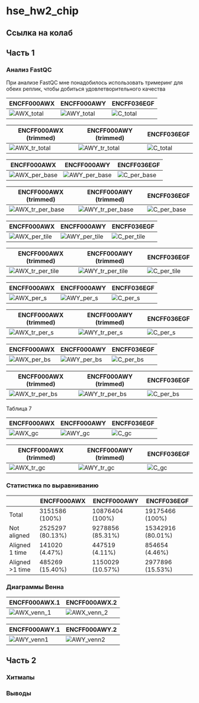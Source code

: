 # hse_hw2_chip

## Ссылка на колаб

## Часть 1

### Анализ FastQC

При анализе FastQC мне понадобилось использовать тримеринг для обеих реплик, чтобы добиться удовлетворительного качества

| ENCFF000AWX | ENCFF000AWY | ENCFF036EGF |
| ----------------- | ----------------- | ----------------- |
|![AWX_total](https://user-images.githubusercontent.com/79662580/157737749-08598ecb-c74d-478b-8f6e-c9cce0e8f90c.png) | ![AWY_total](https://user-images.githubusercontent.com/79662580/157737347-199ce493-0430-428d-8e5f-39f3ba78d55a.png) | ![C_total](https://user-images.githubusercontent.com/79662580/157737356-4e893175-af5e-4b70-8165-63140ad25bfa.png) |

| ENCFF000AWX (trimmed) | ENCFF000AWY (trimmed) | ENCFF036EGF |
| ----------------- | ----------------- | ----------------- |
| ![AWX_tr_total](https://user-images.githubusercontent.com/79662580/157737593-2efdf0b0-dbc0-4e93-82d0-7c62dcf4f849.png)| ![AWY_tr_total](https://user-images.githubusercontent.com/79662580/157737613-68001295-f330-48ba-bf38-a42d1e3f982c.png)| ![C_total](https://user-images.githubusercontent.com/79662580/157737623-810630b9-eafb-436f-9e26-6f07e375c005.png)|

| ENCFF000AWX | ENCFF000AWY | ENCFF036EGF |
| ----------------- | ----------------- | ----------------- |
| ![AWX_per_base](https://user-images.githubusercontent.com/79662580/157738054-3304257a-dbf8-4242-b802-896070d3c49d.png)| ![AWY_per_base](https://user-images.githubusercontent.com/79662580/157738064-78e42ce3-3e9f-43c9-920d-7c6700ab098d.png)| ![C_per_base](https://user-images.githubusercontent.com/79662580/157738081-3b7fa3ee-7859-405a-b474-2f5141c1dde5.png)|

| ENCFF000AWX (trimmed) | ENCFF000AWY (trimmed) | ENCFF036EGF |
| ----------------- | ----------------- | ----------------- |
| ![AWX_tr_per_base](https://user-images.githubusercontent.com/79662580/157738107-e47564cd-6e2c-40bb-b936-73f177859dd5.png)| ![AWY_tr_per_base](https://user-images.githubusercontent.com/79662580/157738113-f5998e1e-f533-4eec-8bfe-8f0a08915b04.png)| ![C_per_base](https://user-images.githubusercontent.com/79662580/157738125-9fccf24c-b36c-4dcb-84ec-4f493fcc5e57.png) |

| ENCFF000AWX | ENCFF000AWY | ENCFF036EGF |
| ----------------- | ----------------- | ----------------- |
| ![AWX_per_tile](https://user-images.githubusercontent.com/79662580/157738337-ebffd2a1-53b1-41b2-bdee-fa8c7cc291b3.png) | ![AWY_per_tile](https://user-images.githubusercontent.com/79662580/157738346-d47910ef-dc90-4ce6-aaf4-89e1f417b324.png) | ![C_per_tile](https://user-images.githubusercontent.com/79662580/157738351-457ce290-57f6-43da-941a-c4e0502a1447.png) |

| ENCFF000AWX (trimmed) | ENCFF000AWY (trimmed) | ENCFF036EGF |
| ----------------- | ----------------- | ----------------- |
| ![AWX_tr_per_tile](https://user-images.githubusercontent.com/79662580/157738364-d6b494b0-56e1-475b-b980-cb3c409ddd3c.png) | ![AWY_tr_per_tile](https://user-images.githubusercontent.com/79662580/157738378-b6cbcd39-5b3f-491f-b647-29e6f61add3a.png) | ![C_per_tile](https://user-images.githubusercontent.com/79662580/157738385-332c48cc-d4c1-4f5f-9223-3fbc1bbfa88b.png) |

| ENCFF000AWX | ENCFF000AWY | ENCFF036EGF |
| ----------------- | ----------------- | ----------------- |
| ![AWX_per_s](https://user-images.githubusercontent.com/79662580/157738580-4b4fa5b8-40f4-40af-a983-0ce429dac3c5.png) | ![AWY_per_s](https://user-images.githubusercontent.com/79662580/157738598-c8110bed-a8b6-4586-a330-c65a57e311f7.png) | ![C_per_s](https://user-images.githubusercontent.com/79662580/157738605-66b6f335-3c75-42c0-80c5-2046c169a5ff.png) |

| ENCFF000AWX (trimmed) | ENCFF000AWY (trimmed) | ENCFF036EGF |
| ----------------- | ----------------- | ----------------- |
| ![AWX_tr_per_s](https://user-images.githubusercontent.com/79662580/157738614-773f60b1-311c-4cab-8ad8-d681449f913b.png) | ![AWY_tr_per_s](https://user-images.githubusercontent.com/79662580/157738627-11ad2f5c-8f4f-4fc9-a997-c24520c25204.png) | ![C_per_s](https://user-images.githubusercontent.com/79662580/157738640-5a351acf-b05b-4925-9464-bf5c954e0d78.png) |

| ENCFF000AWX | ENCFF000AWY | ENCFF036EGF |
| ----------------- | ----------------- | ----------------- |
| ![AWX_per_bs](https://user-images.githubusercontent.com/79662580/157738910-63e1cb71-6965-4082-a7d1-a18054eab32e.png) | ![AWY_per_bs](https://user-images.githubusercontent.com/79662580/157738924-48a0a38a-2168-4af4-b974-829fa3443b91.png) | ![C_per_bs](https://user-images.githubusercontent.com/79662580/157738939-f1bc3587-c9e6-4fb0-a5cc-2fdfc3b3b90b.png) |

| ENCFF000AWX (trimmed) | ENCFF000AWY (trimmed) | ENCFF036EGF |
| ----------------- | ----------------- | ----------------- |
| ![AWX_tr_per_bs](https://user-images.githubusercontent.com/79662580/157738955-e772ba61-b85c-4eb9-bbf4-43f8f19f7437.png) | ![AWY_tr_per_bs](https://user-images.githubusercontent.com/79662580/157738969-6fb406e7-0082-4193-8046-72a1d936a9aa.png) | ![C_per_bs](https://user-images.githubusercontent.com/79662580/157738977-1c254ade-3dcf-4f7f-9dc0-47304348e11a.png) |

Таблица 7

| ENCFF000AWX | ENCFF000AWY | ENCFF036EGF |
| ----------------- | ----------------- | ----------------- |
| ![AWX_gc](https://user-images.githubusercontent.com/79662580/157739399-1984a2be-9f3c-4012-b686-03cce1bca34b.png) | ![AWY_gc](https://user-images.githubusercontent.com/79662580/157739417-8da5e19e-145b-433d-a2a9-51e77e82fc5f.png) | ![C_gc](https://user-images.githubusercontent.com/79662580/157739431-d524482a-8da7-4144-b29b-2d82c7e36051.png) |


| ENCFF000AWX (trimmed) | ENCFF000AWY (trimmed) | ENCFF036EGF |
| ----------------- | ----------------- | ----------------- |
| ![AWX_tr_gc](https://user-images.githubusercontent.com/79662580/157739449-30b250d0-7f7e-44b6-a77d-12b08aca9b94.png) | ![AWY_tr_gc](https://user-images.githubusercontent.com/79662580/157739461-ec87925c-90ce-445e-aa56-cdfe9e1b1f59.png) | ![C_gc](https://user-images.githubusercontent.com/79662580/157739472-19ee350a-c8b0-40c0-bc86-9a17c30a2f9e.png) |

### Статистика по выравниванию

|             | ENCFF000AWX | ENCFF000AWY | ENCFF036EGF |
| ----------- | ----------------- | ----------------- | ----------------- |
| Total       | 3151586 (100%) | 10876404 (100%) | 19175466 (100%) |
| Not aligned | 2525297 (80.13%) | 9278856 (85.31%) | 15342916 (80.01%) |
| Aligned 1 time | 141020 (4.47%) | 447519 (4.11%) | 854654 (4.46%) |
| Aligned >1 time | 485269 (15.40%) | 1150029 (10.57%) | 2977896 (15.53%) |

### Диаграммы Венна

| ENCFF000AWX.1 | ENCFF000AWX.2 |
| ----------------- | ----------------- |
| ![AWX_venn_1](https://user-images.githubusercontent.com/79662580/157740172-23e49d35-882c-4f6d-9fa6-7d279df7c3e4.png) | ![AWX_venn_2](https://user-images.githubusercontent.com/79662580/157740181-d12cdaf7-c7b4-41bc-a8a8-7477b7e6dd3c.png) |

| ENCFF000AWY.1 | ENCFF000AWY.2 |
| ----------------- | ----------------- |
| ![AWY_venn1](https://user-images.githubusercontent.com/79662580/157740192-80fbfd9c-518f-49a2-b1a6-fb838100a205.png) | ![AWY_venn2](https://user-images.githubusercontent.com/79662580/157740207-4f654463-cc1e-4089-a3b8-7cf5fc522cd2.png) |

## Часть 2

### Хитмапы

### Выводы
